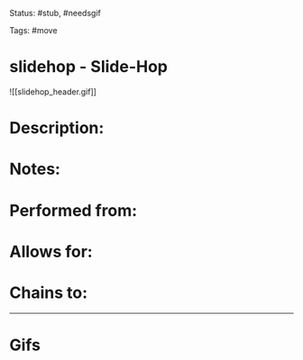 Status: #stub, #needsgif

Tags: #move

# slidehop - Slide-Hop
![[slidehop_header.gif]]
# Description:


# Notes:


# Performed from:


# Allows for:


# Chains to:


___
# Gifs
